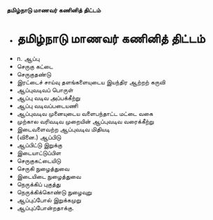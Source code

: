 **தமிழ்நாடு மாணவர் கணினித் திட்டம்**
- # தமிழ்நாடு மாணவர் கணினித் திட்டம்
- n. ஆப்பு
- செருகு கட்டை
- செருகுதண்டு
- இரட்டைச் சாய்வு தளங்களையுடைய இயந்திர   ஆற்றற் கருவி
- ஆப்புவடிவப் பொருள்
-  ஆப்பு வடிவ அப்பக்கீற்று
- ஆப்பு வடிவப்படையணி
- ஆப்புவடிவ முனையுடைய வளைபந்தாட்ட மட்டை வகை
- முற்கால வரிவடிவ முறையின் ஆப்புவடிவ  வரைக்கீற்று
- இடைவளைவற்ற ஆப்புவடிவ மிதியடி
- (வினை.) ஆப்பிடு
- ஆப்பிட்டு இறுக்கு
- இடையாட்டுப்பிள
- செருகுகட்டையிடு
- செருகி நுழைத்துவை
- இடையிடை நுழைத்துவை
- நெருக்கிப் புகுத்து
- நெருக்கிக்கொண்டு நுழைவுறு
- ஆப்புப்போல் இறுக்கமுறு
- ஆப்புப்போன்றதாக்கு.

